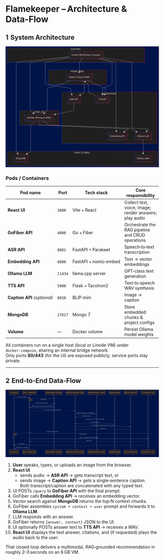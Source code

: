 # Flamekeeper – Architecture & Data‑Flow

## 1  System Architecture

![Architecture Diagram](arc.png)

### Pods / Containers

| Pod name                     | Port    | Tech stack            | Core responsibility                                    |
| ---------------------------- | ------- | --------------------- | ------------------------------------------------------ |
| **React UI**                 | `3000`  | Vite + React          | Collect text, voice, image; render answers; play audio |
| **GoFiber API**              | `4000`  | Go + Fiber            | Orchestrate the RAG pipeline and CRUD operations       |
| **ASR API**                  | `8001`  | FastAPI + Parakeet    | Speech‑to‑text transcription                           |
| **Embedding API**            | `8000`  | FastAPI + nomic‑embed | Text → vector embeddings                               |
| **Ollama LLM**               | `11434` | llama.cpp server      | GPT‑class text generation                              |
| **TTS API**                  | `5000`  | Flask + Tacotron2     | Text‑to‑speech WAV synthesis                           |
| **Caption API** *(optional)* | `8010`  | BLIP mini             | Image → caption                                        |
| **MongoDB**                  | `27017` | Mongo 7               | Store embedded chunks & project configs                |
| **Volume**                   | —       | Docker volume         | Persist Ollama model weights                           |

All containers run on a single host (local or Linode VM) under `docker‑compose`, sharing an internal bridge network.  
Only ports **80/443** (for the UI) are exposed publicly; service ports stay private.

---

## 2  End‑to‑End Data‑Flow

![Dataflow Diagram](dataflow.png)

1. **User** speaks, types, or uploads an image from the browser.
2. **React UI**
   - sends audio → **ASR API** → gets transcript text, or
   - sends image → **Caption API** → gets a single‑sentence caption.  
     Both transcript/caption are concatenated with any typed text.
3. UI POSTs `/query` to **GoFiber API** with the final prompt.
4. GoFiber calls **Embedding API** → receives an embedding vector.
5. Vector search against **MongoDB** returns the top‑N context chunks.
6. GoFiber assembles `system + context + user` prompt and forwards it to **Ollama LLM**.
7. LLM responds with an answer.
8. GoFiber returns `{answer, context}` JSON to the UI.
9. UI optionally POSTs answer text to **TTS API** → receives a WAV.
10. **React UI** displays the text answer, citations, and (if requested) plays the audio back to the user.

That closed loop delivers a multimodal, RAG‑grounded recommendation in roughly 2–3 seconds on an 8 GB VM.
